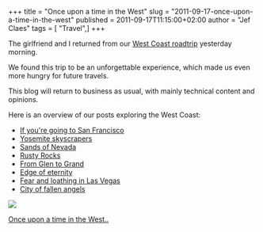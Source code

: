 +++
title = "Once upon a time in the West"
slug = "2011-09-17-once-upon-a-time-in-the-west"
published = 2011-09-17T11:15:00+02:00
author = "Jef Claes"
tags = [ "Travel",]
+++
[  
](http://1.bp.blogspot.com/-_JiVp9Jxn6c/TnRm70CgnZI/AAAAAAAABJ4/s11bNxx_rPA/s1600/Yosemite_0210.png)

The girlfriend and I returned from our [West Coast
roadtrip](http://jclaes.blogspot.com/2011/08/west-coast-road-trip-schedule.html)
yesterday morning.  
  
We found this trip to be an unforgettable experience, which made us even
more hungry for future travels.  
  
This blog will return to business as usual, with mainly technical
content and opinions.  
  
Here is an overview of our posts exploring the West Coast:  

-   [If you're going to San
    Francisco](http://jclaes.blogspot.com/2011/08/if-youre-going-to-san-francisco.html)
-   [Yosemite
    skyscrapers](http://jclaes.blogspot.com/2011/09/yosemite-skyscrapers.html)
-   [Sands of
    Nevada](http://jclaes.blogspot.com/2011/09/yesterday-evening-we-spent-night-in.html)
-   [Rusty Rocks](http://jclaes.blogspot.com/2011/09/rusty-rocks.html)
-   [From Glen to
    Grand](http://jclaes.blogspot.com/2011/09/from-glen-to-grand.html)
-   [Edge of
    eternity](http://jclaes.blogspot.com/2011/09/edge-of-eternity.html)
-   [Fear and loathing in Las
    Vegas](http://jclaes.blogspot.com/2011/09/fear-and-loathing-in-las-vegas.html)
-   [City of fallen
    angels](http://jclaes.blogspot.com/2011/09/city-of-fallen-angels.html)

[![](/post/images/thumbnails/2011-09-17-once-upon-a-time-in-the-west-Yosemite_0210.png)](/post/images/2011-09-17-once-upon-a-time-in-the-west-Yosemite_0210.png)

  

[Once upon a time in the
West..](http://www.youtube.com/watch?v=NSRGCtZ9_Uc)
